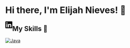 # Hi there, I'm Elijah Nieves! 👋
[<img align="left" alt="elijahnieves | LinkedIn" width="22px" src="./linkedin.svg" />](https://www.linkedin.com/in/elijah-h-nieves/)


## My Skills 🧠

[![Java](https://img.shields.io/badge/Java-%23ED8B00.svg?logo=openjdk&logoColor=white)](#)


